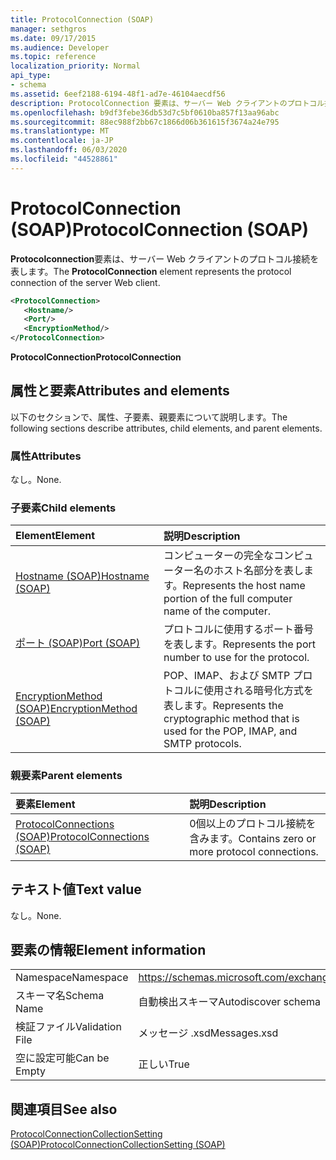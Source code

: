 ```yaml
---
title: ProtocolConnection (SOAP)
manager: sethgros
ms.date: 09/17/2015
ms.audience: Developer
ms.topic: reference
localization_priority: Normal
api_type:
- schema
ms.assetid: 6eef2188-6194-48f1-ad7e-46104aecdf56
description: ProtocolConnection 要素は、サーバー Web クライアントのプロトコル接続を表します。
ms.openlocfilehash: b9df3febe36db53d7c5bf0610ba857f13aa96abc
ms.sourcegitcommit: 88ec988f2bb67c1866d06b361615f3674a24e795
ms.translationtype: MT
ms.contentlocale: ja-JP
ms.lasthandoff: 06/03/2020
ms.locfileid: "44528861"
---
```

# <a name="protocolconnection-soap"></a><span data-ttu-id="7a9ff-103">ProtocolConnection (SOAP)</span><span class="sxs-lookup"><span data-stu-id="7a9ff-103">ProtocolConnection (SOAP)</span></span>

<span data-ttu-id="7a9ff-104">**Protocolconnection**要素は、サーバー Web クライアントのプロトコル接続を表します。</span><span class="sxs-lookup"><span data-stu-id="7a9ff-104">The **ProtocolConnection** element represents the protocol connection of the server Web client.</span></span> 
  
```XML
<ProtocolConnection>
   <Hostname/>
   <Port/>
   <EncryptionMethod/>
</ProtocolConnection>
```

 <span data-ttu-id="7a9ff-105">**ProtocolConnection**</span><span class="sxs-lookup"><span data-stu-id="7a9ff-105">**ProtocolConnection**</span></span>
## <a name="attributes-and-elements"></a><span data-ttu-id="7a9ff-106">属性と要素</span><span class="sxs-lookup"><span data-stu-id="7a9ff-106">Attributes and elements</span></span>

<span data-ttu-id="7a9ff-107">以下のセクションで、属性、子要素、親要素について説明します。</span><span class="sxs-lookup"><span data-stu-id="7a9ff-107">The following sections describe attributes, child elements, and parent elements.</span></span>
  
### <a name="attributes"></a><span data-ttu-id="7a9ff-108">属性</span><span class="sxs-lookup"><span data-stu-id="7a9ff-108">Attributes</span></span>

<span data-ttu-id="7a9ff-109">なし。</span><span class="sxs-lookup"><span data-stu-id="7a9ff-109">None.</span></span>
  
### <a name="child-elements"></a><span data-ttu-id="7a9ff-110">子要素</span><span class="sxs-lookup"><span data-stu-id="7a9ff-110">Child elements</span></span>

|<span data-ttu-id="7a9ff-111">**Element**</span><span class="sxs-lookup"><span data-stu-id="7a9ff-111">**Element**</span></span>|<span data-ttu-id="7a9ff-112">**説明**</span><span class="sxs-lookup"><span data-stu-id="7a9ff-112">**Description**</span></span>|
|:-----|:-----|
|[<span data-ttu-id="7a9ff-113">Hostname (SOAP)</span><span class="sxs-lookup"><span data-stu-id="7a9ff-113">Hostname (SOAP)</span></span>](hostname-soap.md) <br/> |<span data-ttu-id="7a9ff-114">コンピューターの完全なコンピューター名のホスト名部分を表します。</span><span class="sxs-lookup"><span data-stu-id="7a9ff-114">Represents the host name portion of the full computer name of the computer.</span></span>  <br/> |
|[<span data-ttu-id="7a9ff-115">ポート (SOAP)</span><span class="sxs-lookup"><span data-stu-id="7a9ff-115">Port (SOAP)</span></span>](port-soap.md) <br/> |<span data-ttu-id="7a9ff-116">プロトコルに使用するポート番号を表します。</span><span class="sxs-lookup"><span data-stu-id="7a9ff-116">Represents the port number to use for the protocol.</span></span>  <br/> |
|[<span data-ttu-id="7a9ff-117">EncryptionMethod (SOAP)</span><span class="sxs-lookup"><span data-stu-id="7a9ff-117">EncryptionMethod (SOAP)</span></span>](encryptionmethod-soap.md) <br/> |<span data-ttu-id="7a9ff-118">POP、IMAP、および SMTP プロトコルに使用される暗号化方式を表します。</span><span class="sxs-lookup"><span data-stu-id="7a9ff-118">Represents the cryptographic method that is used for the POP, IMAP, and SMTP protocols.</span></span>  <br/> |
   
### <a name="parent-elements"></a><span data-ttu-id="7a9ff-119">親要素</span><span class="sxs-lookup"><span data-stu-id="7a9ff-119">Parent elements</span></span>

|<span data-ttu-id="7a9ff-120">**要素**</span><span class="sxs-lookup"><span data-stu-id="7a9ff-120">**Element**</span></span>|<span data-ttu-id="7a9ff-121">**説明**</span><span class="sxs-lookup"><span data-stu-id="7a9ff-121">**Description**</span></span>|
|:-----|:-----|
|[<span data-ttu-id="7a9ff-122">ProtocolConnections (SOAP)</span><span class="sxs-lookup"><span data-stu-id="7a9ff-122">ProtocolConnections (SOAP)</span></span>](protocolconnections-soap.md) <br/> |<span data-ttu-id="7a9ff-123">0個以上のプロトコル接続を含みます。</span><span class="sxs-lookup"><span data-stu-id="7a9ff-123">Contains zero or more protocol connections.</span></span>  <br/> |
   
## <a name="text-value"></a><span data-ttu-id="7a9ff-124">テキスト値</span><span class="sxs-lookup"><span data-stu-id="7a9ff-124">Text value</span></span>

<span data-ttu-id="7a9ff-125">なし。</span><span class="sxs-lookup"><span data-stu-id="7a9ff-125">None.</span></span>
  
## <a name="element-information"></a><span data-ttu-id="7a9ff-126">要素の情報</span><span class="sxs-lookup"><span data-stu-id="7a9ff-126">Element information</span></span>

|||
|:-----|:-----|
|<span data-ttu-id="7a9ff-127">Namespace</span><span class="sxs-lookup"><span data-stu-id="7a9ff-127">Namespace</span></span>  <br/> |https://schemas.microsoft.com/exchange/2010/Autodiscover  <br/> |
|<span data-ttu-id="7a9ff-128">スキーマ名</span><span class="sxs-lookup"><span data-stu-id="7a9ff-128">Schema Name</span></span>  <br/> |<span data-ttu-id="7a9ff-129">自動検出スキーマ</span><span class="sxs-lookup"><span data-stu-id="7a9ff-129">Autodiscover schema</span></span>  <br/> |
|<span data-ttu-id="7a9ff-130">検証ファイル</span><span class="sxs-lookup"><span data-stu-id="7a9ff-130">Validation File</span></span>  <br/> |<span data-ttu-id="7a9ff-131">メッセージ .xsd</span><span class="sxs-lookup"><span data-stu-id="7a9ff-131">Messages.xsd</span></span>  <br/> |
|<span data-ttu-id="7a9ff-132">空に設定可能</span><span class="sxs-lookup"><span data-stu-id="7a9ff-132">Can be Empty</span></span>  <br/> |<span data-ttu-id="7a9ff-133">正しい</span><span class="sxs-lookup"><span data-stu-id="7a9ff-133">True</span></span>  <br/> |
   
## <a name="see-also"></a><span data-ttu-id="7a9ff-134">関連項目</span><span class="sxs-lookup"><span data-stu-id="7a9ff-134">See also</span></span>



[<span data-ttu-id="7a9ff-135">ProtocolConnectionCollectionSetting (SOAP)</span><span class="sxs-lookup"><span data-stu-id="7a9ff-135">ProtocolConnectionCollectionSetting (SOAP)</span></span>](protocolconnectioncollectionsetting-soap.md)

